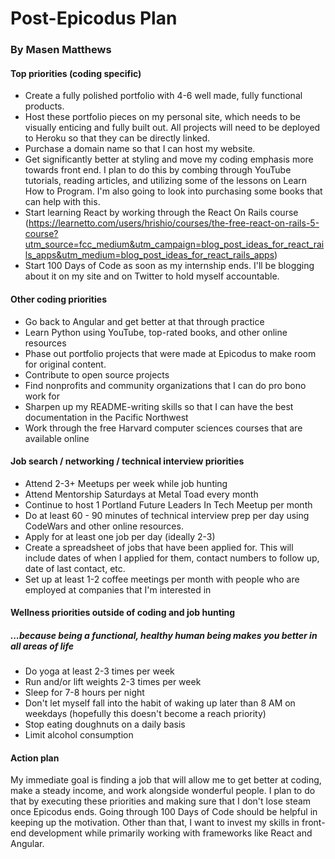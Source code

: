 # Post-Epicodus Plan
### By Masen Matthews

#### Top priorities (coding specific)
  * Create a fully polished portfolio with 4-6 well made, fully functional products.
  * Host these portfolio pieces on my personal site, which needs to be visually enticing and fully built out. All projects will need to be deployed to Heroku so that they can be directly linked.
  * Purchase a domain name so that I can host my website.
  * Get significantly better at styling and move my coding emphasis more towards front end. I plan to do this by combing through YouTube tutorials, reading articles, and utilizing some of the lessons on Learn How to Program. I'm also going to look into purchasing some books that can help with this.
  * Start learning React by working through the React On Rails course (https://learnetto.com/users/hrishio/courses/the-free-react-on-rails-5-course?utm_source=fcc_medium&utm_campaign=blog_post_ideas_for_react_rails_apps&utm_medium=blog_post_ideas_for_react_rails_apps)
  * Start 100 Days of Code as soon as my internship ends. I'll be blogging about it on my site and on Twitter to hold myself accountable.

#### Other coding priorities
  * Go back to Angular and get better at that through practice
  * Learn Python using YouTube, top-rated books, and other online resources
  * Phase out portfolio projects that were made at Epicodus to make room for original content.
  * Contribute to open source projects
  * Find nonprofits and community organizations that I can do pro bono work for
  * Sharpen up my README-writing skills so that I can have the best documentation in the Pacific Northwest
  * Work through the free Harvard computer sciences courses that are available online

#### Job search / networking / technical interview priorities
  * Attend 2-3+ Meetups per week while job hunting
  * Attend Mentorship Saturdays at Metal Toad every month
  * Continue to host 1 Portland Future Leaders In Tech Meetup per month
  * Do at least 60 - 90 minutes of technical interview prep per day using CodeWars and other online resources.
  * Apply for at least one job per day (ideally 2-3)
  * Create a spreadsheet of jobs that have been applied for. This will include dates of when I applied for them, contact numbers to follow up, date of last contact, etc.
  * Set up at least 1-2 coffee meetings per month with people who are employed at companies that I'm interested in

#### Wellness priorities outside of coding and job hunting
##### ...because being a functional, healthy human being makes you better in all areas of life
  * Do yoga at least 2-3 times per week
  * Run and/or lift weights 2-3 times per week
  * Sleep for 7-8 hours per night
  * Don't let myself fall into the habit of waking up later than 8 AM on weekdays (hopefully this doesn't become a reach priority)
  * Stop eating doughnuts on a daily basis
  * Limit alcohol consumption

#### Action plan
  My immediate goal is finding a job that will allow me to get better at coding, make a steady income, and work alongside wonderful people. I plan to do that by executing these priorities and making sure that I don't lose steam once Epicodus ends. Going through 100 Days of Code should be helpful in keeping up the motivation. Other than that, I want to invest my skills in front-end development while primarily working with frameworks like React and Angular.  

